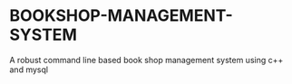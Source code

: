 # BOOKSHOP-MANAGEMENT-SYSTEM
A robust command line based book shop management system using c++ and mysql

